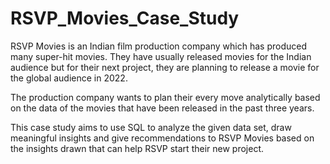 # RSVP_Movies_Case_Study

RSVP Movies is an Indian film production company which has produced many super-hit movies. They have usually released movies for the Indian audience but for their next project, they are planning to release a movie for the global audience in 2022.

The production company wants to plan their every move analytically based on the data of the movies that have been released in the past three years.

This case study aims to use SQL to analyze the given data set, draw meaningful insights and give recommendations to RSVP Movies based on the insights drawn
that can help RSVP start their new project.
